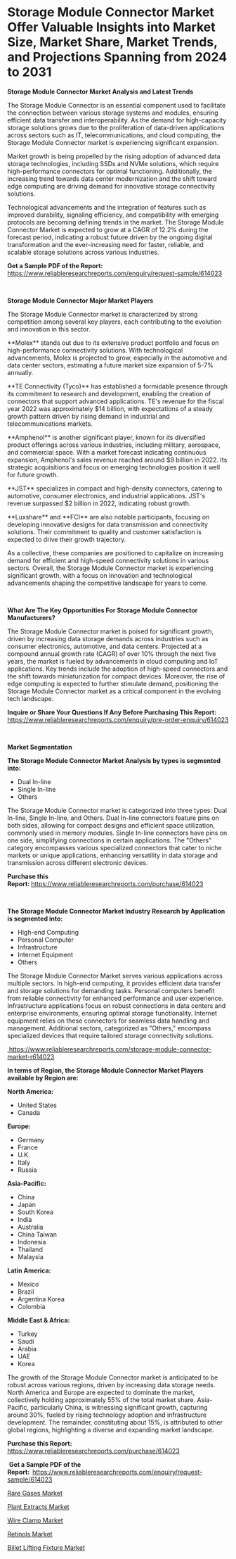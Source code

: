 <p><h1>Storage Module Connector Market Offer Valuable Insights into Market Size, Market Share, Market Trends, and Projections Spanning from 2024 to 2031</h1></p><p><strong>Storage Module Connector Market Analysis and Latest Trends</strong></p>
<p><p>The Storage Module Connector is an essential component used to facilitate the connection between various storage systems and modules, ensuring efficient data transfer and interoperability. As the demand for high-capacity storage solutions grows due to the proliferation of data-driven applications across sectors such as IT, telecommunications, and cloud computing, the Storage Module Connector market is experiencing significant expansion.</p><p>Market growth is being propelled by the rising adoption of advanced data storage technologies, including SSDs and NVMe solutions, which require high-performance connectors for optimal functioning. Additionally, the increasing trend towards data center modernization and the shift toward edge computing are driving demand for innovative storage connectivity solutions. </p><p>Technological advancements and the integration of features such as improved durability, signaling efficiency, and compatibility with emerging protocols are becoming defining trends in the market. The Storage Module Connector Market is expected to grow at a CAGR of 12.2% during the forecast period, indicating a robust future driven by the ongoing digital transformation and the ever-increasing need for faster, reliable, and scalable storage solutions across various industries.</p></p>
<p><strong>Get a Sample PDF of the Report:&nbsp;</strong> <a href="https://www.reliableresearchreports.com/enquiry/request-sample/614023?utm_campaign=5&utm_medium=2&utm_source=Github&utm_content=ia&utm_term=11122024&utm_id=storage-module-connector">https://www.reliableresearchreports.com/enquiry/request-sample/614023</a></p>
<p>&nbsp;</p>
<p><strong>Storage Module Connector Major Market Players</strong></p>
<p><p>The Storage Module Connector market is characterized by strong competition among several key players, each contributing to the evolution and innovation in this sector. </p><p>**Molex** stands out due to its extensive product portfolio and focus on high-performance connectivity solutions. With technological advancements, Molex is projected to grow, especially in the automotive and data center sectors, estimating a future market size expansion of 5-7% annually.</p><p>**TE Connectivity (Tyco)** has established a formidable presence through its commitment to research and development, enabling the creation of connectors that support advanced applications. TE's revenue for the fiscal year 2022 was approximately $14 billion, with expectations of a steady growth pattern driven by rising demand in industrial and telecommunications markets.</p><p>**Amphenol** is another significant player, known for its diversified product offerings across various industries, including military, aerospace, and commercial space. With a market forecast indicating continuous expansion, Amphenol's sales revenue reached around $9 billion in 2022. Its strategic acquisitions and focus on emerging technologies position it well for future growth.</p><p>**JST** specializes in compact and high-density connectors, catering to automotive, consumer electronics, and industrial applications. JST's revenue surpassed $2 billion in 2022, indicating robust growth.</p><p>**Luxshare** and **FCI** are also notable participants, focusing on developing innovative designs for data transmission and connectivity solutions. Their commitment to quality and customer satisfaction is expected to drive their growth trajectory.</p><p>As a collective, these companies are positioned to capitalize on increasing demand for efficient and high-speed connectivity solutions in various sectors. Overall, the Storage Module Connector market is experiencing significant growth, with a focus on innovation and technological advancements shaping the competitive landscape for years to come.</p></p>
<p>&nbsp;</p>
<p><strong>What Are The Key Opportunities For Storage Module Connector Manufacturers?</strong></p>
<p><p>The Storage Module Connector market is poised for significant growth, driven by increasing data storage demands across industries such as consumer electronics, automotive, and data centers. Projected at a compound annual growth rate (CAGR) of over 10% through the next five years, the market is fueled by advancements in cloud computing and IoT applications. Key trends include the adoption of high-speed connectors and the shift towards miniaturization for compact devices. Moreover, the rise of edge computing is expected to further stimulate demand, positioning the Storage Module Connector market as a critical component in the evolving tech landscape.</p></p>
<p><strong>Inquire or Share Your Questions If Any Before Purchasing This Report:</strong> <a href="https://www.reliableresearchreports.com/enquiry/pre-order-enquiry/614023?utm_campaign=5&utm_medium=2&utm_source=Github&utm_content=ia&utm_term=11122024&utm_id=storage-module-connector">https://www.reliableresearchreports.com/enquiry/pre-order-enquiry/614023</a></p>
<p>&nbsp;</p>
<p><strong>Market Segmentation</strong></p>
<p><strong>The Storage Module Connector Market Analysis by types is segmented into:</strong></p>
<p><ul><li>Dual In-line</li><li>Single In-line</li><li>Others</li></ul></p>
<p><p>The Storage Module Connector market is categorized into three types: Dual In-line, Single In-line, and Others. Dual In-line connectors feature pins on both sides, allowing for compact designs and efficient space utilization, commonly used in memory modules. Single In-line connectors have pins on one side, simplifying connections in certain applications. The "Others" category encompasses various specialized connectors that cater to niche markets or unique applications, enhancing versatility in data storage and transmission across different electronic devices.</p></p>
<p><strong>Purchase this Report:&nbsp;</strong><a href="https://www.reliableresearchreports.com/purchase/614023?utm_campaign=5&utm_medium=2&utm_source=Github&utm_content=ia&utm_term=11122024&utm_id=storage-module-connector">https://www.reliableresearchreports.com/purchase/614023</a></p>
<p>&nbsp;</p>
<p><strong>The Storage Module Connector Market Industry Research by Application is segmented into:</strong></p>
<p><ul><li>High-end Computing</li><li>Personal Computer</li><li>Infrastructure</li><li>Internet Equipment</li><li>Others</li></ul></p>
<p><p>The Storage Module Connector Market serves various applications across multiple sectors. In high-end computing, it provides efficient data transfer and storage solutions for demanding tasks. Personal computers benefit from reliable connectivity for enhanced performance and user experience. Infrastructure applications focus on robust connections in data centers and enterprise environments, ensuring optimal storage functionality. Internet equipment relies on these connectors for seamless data handling and management. Additional sectors, categorized as "Others," encompass specialized devices that require tailored storage connectivity solutions.</p></p>
<p><a href="https://www.reliableresearchreports.com/storage-module-connector-market-r614023?utm_campaign=5&utm_medium=2&utm_source=Github&utm_content=ia&utm_term=11122024&utm_id=storage-module-connector">&nbsp;https://www.reliableresearchreports.com/storage-module-connector-market-r614023</a></p>
<p><strong>In terms of Region, the Storage Module Connector Market Players available by Region are:</strong></p>
<p>
    <p> <strong> North America: </strong>
        <ul>
            <li>United States</li>
            <li>Canada</li>
        </ul>
        </p> 
    <p> <strong> Europe: </strong>
        <ul>
            <li>Germany</li>
            <li>France</li>
            <li>U.K.</li>
            <li>Italy</li>
            <li>Russia</li>
        </ul>
        </p> 
    <p> <strong> Asia-Pacific: </strong>
        <ul>
            <li>China</li>
            <li>Japan</li>
            <li>South Korea</li>
            <li>India</li>
            <li>Australia</li>
            <li>China Taiwan</li>
            <li>Indonesia</li>
            <li>Thailand</li>
            <li>Malaysia</li>
        </ul>
        </p> 
    <p> <strong> Latin America: </strong>
        <ul>
            <li>Mexico</li>
            <li>Brazil</li>
            <li>Argentina Korea</li>
            <li>Colombia</li>
        </ul>
        </p> 
    <p> <strong> Middle East & Africa: </strong>
        <ul>
            <li>Turkey</li>
            <li>Saudi</li>
            <li>Arabia</li>
            <li>UAE</li>
            <li>Korea</li>
        </ul>
    </p>
    </p>
<p><p>The growth of the Storage Module Connector market is anticipated to be robust across various regions, driven by increasing data storage needs. North America and Europe are expected to dominate the market, collectively holding approximately 55% of the total market share. Asia-Pacific, particularly China, is witnessing significant growth, capturing around 30%, fueled by rising technology adoption and infrastructure development. The remainder, constituting about 15%, is attributed to other global regions, highlighting a diverse and expanding market landscape.</p></p>
<p><strong>Purchase this Report: </strong><a href="https://www.reliableresearchreports.com/purchase/614023?utm_campaign=5&utm_medium=2&utm_source=Github&utm_content=ia&utm_term=11122024&utm_id=storage-module-connector">https://www.reliableresearchreports.com/purchase/614023</a></p>
<p>&nbsp;<strong>Get a Sample PDF of the Report:&nbsp;&nbsp;</strong><a href="https://www.reliableresearchreports.com/enquiry/request-sample/614023?utm_campaign=5&utm_medium=2&utm_source=Github&utm_content=ia&utm_term=11122024&utm_id=storage-module-connector">https://www.reliableresearchreports.com/enquiry/request-sample/614023</a></p>
<p><strong></strong></p>
<p><p><a href="https://www.linkedin.com/pulse/projected-cagr-74-report-rare-gases-market-analysis-iamnf?utm_campaign=5&utm_medium=2&utm_source=Github&utm_content=ia&utm_term=11122024&utm_id=storage-module-connector">Rare Gases Market</a></p><p><a href="https://www.linkedin.com/pulse/growth-trajectory-plant-extracts-market-2024-2031-projected-rwq9f?utm_campaign=5&utm_medium=2&utm_source=Github&utm_content=ia&utm_term=11122024&utm_id=storage-module-connector">Plant Extracts Market</a></p><p><a href="https://github.com/kathiestrine5ty/Market-Research-Report-List-1/blob/main/wire-clamp-market.md?utm_campaign=5&utm_medium=2&utm_source=Github&utm_content=ia&utm_term=11122024&utm_id=storage-module-connector">Wire Clamp Market</a></p><p><a href="https://www.linkedin.com/pulse/strategic-insights-retinols-market-stakeholder-impacts-chzff?utm_campaign=5&utm_medium=2&utm_source=Github&utm_content=ia&utm_term=11122024&utm_id=storage-module-connector">Retinols Market</a></p><p><a href="https://github.com/loveewin94/Market-Research-Report-List-1/blob/main/billet-lifting-fixture-market.md?utm_campaign=5&utm_medium=2&utm_source=Github&utm_content=ia&utm_term=11122024&utm_id=storage-module-connector">Billet Lifting Fixture Market</a></p></p>